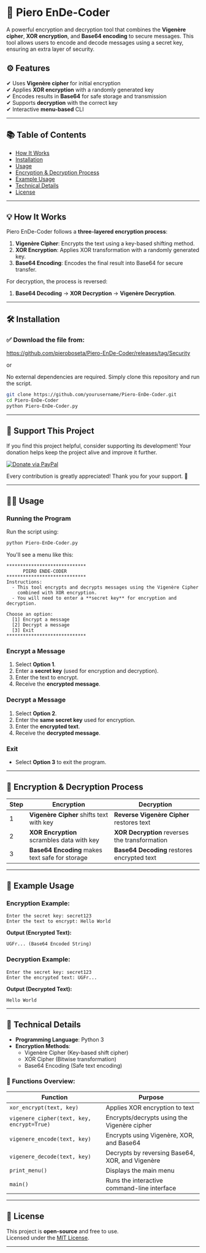 # 🔐 Piero EnDe-Coder

A powerful encryption and decryption tool that combines the **Vigenère cipher**, **XOR encryption**, and **Base64 encoding** to secure messages. This tool allows users to encode and decode messages using a secret key, ensuring an extra layer of security.

## ⚙️ Features

✔ Uses **Vigenère cipher** for initial encryption  
✔ Applies **XOR encryption** with a randomly generated key  
✔ Encodes results in **Base64** for safe storage and transmission  
✔ Supports **decryption** with the correct key  
✔ Interactive **menu-based** CLI  

---

## 📚 Table of Contents

- [How It Works](#how-it-works)
- [Installation](#installation)
- [Usage](#usage)
- [Encryption & Decryption Process](#encryption--decryption-process)
- [Example Usage](#example-usage)
- [Technical Details](#technical-details)
- [License](#license)

---

## 💡 How It Works

Piero EnDe-Coder follows a **three-layered encryption process**:

1. **Vigenère Cipher**: Encrypts the text using a key-based shifting method.
2. **XOR Encryption**: Applies XOR transformation with a randomly generated key.
3. **Base64 Encoding**: Encodes the final result into Base64 for secure transfer.

For decryption, the process is reversed:

1. **Base64 Decoding** → **XOR Decryption** → **Vigenère Decryption**.

---

## 🛠️ Installation

### ✅ **Download the file from:**  
https://github.com/pieroboseta/Piero-EnDe-Coder/releases/tag/Security 

or  

No external dependencies are required. Simply clone this repository and run the script.

```bash
git clone https://github.com/yourusername/Piero-EnDe-Coder.git
cd Piero-EnDe-Coder
python Piero-EnDe-Coder.py
```

---

## 💖 Support This Project

If you find this project helpful, consider supporting its development! Your donation helps keep the project alive and improve it further.

[![Donate via PayPal](https://img.shields.io/badge/Donate-PayPal-blue.svg)](https://paypal.me/pieroboseta?country.x=AL&locale.x=en_US)

Every contribution is greatly appreciated! Thank you for your support. 🙌

---

## 👨‍💻 Usage

### Running the Program

Run the script using:

```bash
python Piero-EnDe-Coder.py
```

You'll see a menu like this:

```plaintext
*****************************
      PIERO ENDE-CODER       
*****************************
Instructions:
  - This tool encrypts and decrypts messages using the Vigenère Cipher
    combined with XOR encryption.
  - You will need to enter a **secret key** for encryption and decryption.

Choose an option:
  [1] Encrypt a message
  [2] Decrypt a message
  [3] Exit
*****************************
```

### Encrypt a Message

1. Select **Option 1**.
2. Enter a **secret key** (used for encryption and decryption).
3. Enter the text to encrypt.
4. Receive the **encrypted message**.

### Decrypt a Message

1. Select **Option 2**.
2. Enter the **same secret key** used for encryption.
3. Enter the **encrypted text**.
4. Receive the **decrypted message**.

### Exit

- Select **Option 3** to exit the program.

---

## 📌 Encryption & Decryption Process

| Step | Encryption                                   | Decryption                                   |
|------|----------------------------------------------|----------------------------------------------|
| 1    | **Vigenère Cipher** shifts text with key     | **Reverse Vigenère Cipher** restores text    |
| 2    | **XOR Encryption** scrambles data with key   | **XOR Decryption** reverses the transformation |
| 3    | **Base64 Encoding** makes text safe for storage | **Base64 Decoding** restores encrypted text |

---

## 🧩 Example Usage

### Encryption Example:

```
Enter the secret key: secret123
Enter the text to encrypt: Hello World
```

**Output (Encrypted Text):**

```
UGFr... (Base64 Encoded String)
```

### Decryption Example:

```
Enter the secret key: secret123
Enter the encrypted text: UGFr...
```

**Output (Decrypted Text):**

```
Hello World
```

---

## 🧐 Technical Details

- **Programming Language**: Python 3  
- **Encryption Methods**:
  - Vigenère Cipher (Key-based shift cipher)
  - XOR Cipher (Bitwise transformation)
  - Base64 Encoding (Safe text encoding)

### 🔎 Functions Overview:

| Function                         | Purpose                                         |
|----------------------------------|-------------------------------------------------|
| `xor_encrypt(text, key)`         | Applies XOR encryption to text                  |
| `vigenere_cipher(text, key, encrypt=True)` | Encrypts/decrypts using the Vigenère cipher |
| `vigenere_encode(text, key)`     | Encrypts using Vigenère, XOR, and Base64        |
| `vigenere_decode(text, key)`     | Decrypts by reversing Base64, XOR, and Vigenère |
| `print_menu()`                   | Displays the main menu                          |
| `main()`                         | Runs the interactive command-line interface     |

---

## 📝 License

This project is **open-source** and free to use.  
Licensed under the [MIT License](LICENSE).

---
